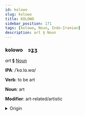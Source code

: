 ```yaml
---
id: kolowo
slug: kolowo
title: KOLOWO
sidebar_position: 171
tags: [kolowo, Noun, Indo-Iranian]
description: art § Noun
---
```


### kolowo&emsp;<span kind="abugida">ɔʓʒ</span>

*art* **§** [Noun](../../tags/Noun)

**IPA**: /ˈkɑ.lɑ.wɑ/

**Verb**: to be art

**Noun**: art

**Modifier**: art-related/artistic

<details>
    <summary>Origin</summary>
    Sinhalese කලාව kalāwa <br/>
    <em>Indo-Iranian Language Family</em>
</details>